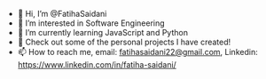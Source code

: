 - 👋 Hi, I’m @FatihaSaidani
- 👀 I’m interested in Software Engineering
- 🌱 I’m currently learning JavaScript and Python 
- 💞️ Check out some of the personal projects I have created!
- 📫 How to reach me, email: fatihasaidani22@gmail.com,
Linkedin: https://www.linkedin.com/in/fatiha-saidani/

<!---
FatihaSaidani/FatihaSaidani is a ✨ special ✨ repository because its `README.md` (this file) appears on your GitHub profile.
You can click the Preview link to take a look at your changes.
--->
